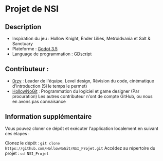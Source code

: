 # Projet de NSI
## Description
- Inspiration du jeu : Hollow Knight, Ender Lilies, Metroidvania et Salt & Sanctuary
- Plateforme : [Godot 3.5](https://godotengine.org/)
- Language de programmation : [GDscript](https://gdscript.com/)

## Contributeur :
- [0rzy](https://github.com/0rzy) : Leader de l'équipe, Level design, Révision du code, cinématique d'introduction (Si le temps le permet)
- [HollowNoGit](https://github.com/HollowNoGit) : Programmation du logiciel et game designer (Par procuration)
Les autres contributeur n'ont de compte GitHub, ou nous en avons pas connaisance

## Information supplémentaire
Vous pouvez cloner ce dépôt et exécuter l'application localement en suivant ces étapes :

Clonez le dépôt : `git clone https://github.com/HollowNoGit/NSI_Projet.git`
Accédez au répertoire du projet : `cd NSI_Projet`
